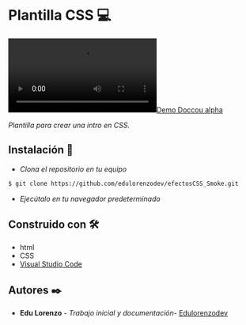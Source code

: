 # Plantilla CSS :computer:

[![Demo Doccou alpha](../smoke.mp4)](../smoke.mp4)

_Plantilla para crear una intro en CSS._

## Instalación :wrench: 

* _Clona el repositorio en tu equipo_

```bash
$ git clone https://github.com/edulorenzodev/efectosCSS_Smoke.git
```

* _Ejecútalo en tu navegador predeterminado_

## Construido con 🛠 

* html
* CSS
* [Visual Studio Code](https://code.visualstudio.com/)

## Autores ✒️

* **Edu Lorenzo** - *Trabajo inicial y documentación*- [Edulorenzodev](https://github.com/edulorenzodev)
